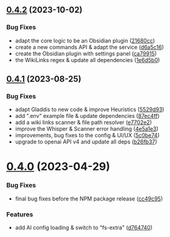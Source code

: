 ## [0.4.2](https://github.com/AurelienStebe/Gladdis/compare/0.4.1...0.4.2) (2023-10-02)


### Bug Fixes

* adapt the core logic to be an Obsidian plugin ([21680cc](https://github.com/AurelienStebe/Gladdis/commit/21680cc1a6746b41a9dcdffbe0b6ffbd0a4aa66f))
* create a new commands API & adapt the service ([d6a5c16](https://github.com/AurelienStebe/Gladdis/commit/d6a5c16069224f782a24679476a387d6a84398b5))
* create the Obsidian plugin with settings panel ([ca79915](https://github.com/AurelienStebe/Gladdis/commit/ca7991547b6790db81d97907c6f7ff550b7c8c50))
* the WikiLinks regex & update all dependencies ([1e6d5b0](https://github.com/AurelienStebe/Gladdis/commit/1e6d5b0b99e9edd8dbe849d8b2bea56216276806))

## [0.4.1](https://github.com/AurelienStebe/Gladdis/compare/Gladdis-v0.4.0...Gladdis-v0.4.1) (2023-08-25)


### Bug Fixes

* adapt Gladdis to new code & improve Heuristics ([5529d93](https://github.com/AurelienStebe/Gladdis/commit/5529d93e1941c5adb7d1ed6d0389a34cd4f6831b))
* add ".env" example file & update dependencies ([87ec4ff](https://github.com/AurelienStebe/Gladdis/commit/87ec4ffdd3cd76c41ac575b2d97fb6e63c305f60))
* add a wiki links scanner & file path resolver ([e7702e2](https://github.com/AurelienStebe/Gladdis/commit/e7702e28ad1c1aebd30a61017682e0f5066a2850))
* improve the Whisper & Scanner error handling ([4e5a1e3](https://github.com/AurelienStebe/Gladdis/commit/4e5a1e377415692765ad72db454b456e60b1b5e3))
* improvements, bug fixes to the config & UI/UX ([5c0be74](https://github.com/AurelienStebe/Gladdis/commit/5c0be748eaa637b81ea893f1981a330b8afee0a7))
* upgrade to openai API v4 and update all deps ([b26fb37](https://github.com/AurelienStebe/Gladdis/commit/b26fb377a4572784c3e4cb13a956ac08435afb33))

# [0.4.0](https://github.com/AurelienStebe/Gladdis/compare/Gladdis-v0.3.1...Gladdis-v0.4.0) (2023-04-29)


### Bug Fixes

* final bug fixes before the NPM package release ([cc49c95](https://github.com/AurelienStebe/Gladdis/commit/cc49c9571aa4ead3b80f59e5883aa0ef1dfa165c))


### Features

* add AI config loading & switch to "fs-extra" ([d764740](https://github.com/AurelienStebe/Gladdis/commit/d764740bd732249e4567a46a71624597534d6ade))
